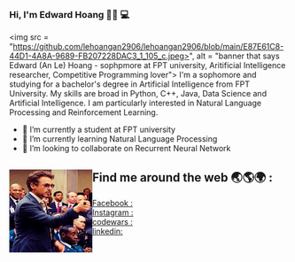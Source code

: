 ### Hi, I'm Edward Hoang 🤚🏻 💻


<img src = "https://github.com/lehoangan2906/lehoangan2906/blob/main/E87E61C8-44D1-4A8A-9689-FB207228DAC3_1_105_c.jpeg>", alt = "banner that says Edward (An Le) Hoang - sophpmore at FPT university, Aritificial Intelligence researcher, Competitive Programming lover">
I'm a sophomore and studying for a bachelor's degree in Artificial Intelligence from FPT University. My skills are broad in Python, C++, Java, Data Science and Artificial Intelligence. I am particularly interested in Natural Language Processing and Reinforcement Learning.


- 🔭 I’m currently a student at FPT university
- 🌱 I’m currently learning Natural Language Processing
- 👯 I’m looking to collaborate on Recurrent Neural Network


## Find me around the web 🌏🌎🌍 : <a href = "https://www.linkedin.com/in/edward-hoang-31bb34220/" ><img align="left" width="150" height="150" src = "https://github.com/lehoangan2906/lehoangan2906/blob/main/giphy.gif"></a>

- <a href= "https://www.facebook.com/le.hoangan.182940/">Facebook : 
- Instagram : <a href = "https://www.instagram.com/__lehoangan/">
- codewars : <a href = "https://www.codewars.com/users/lehoangan2906">
- linkedin: <a href = "https://www.linkedin.com/in/edward-hoang-31bb34220/">
